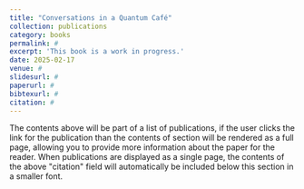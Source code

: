 ```yaml
---
title: "Conversations in a Quantum Café"
collection: publications
category: books
permalink: #
excerpt: 'This book is a work in progress.'
date: 2025-02-17
venue: #
slidesurl: #
paperurl: #
bibtexurl: #
citation: #
---
```

The contents above will be part of a list of publications, if the user clicks the link for the publication than the contents of section will be rendered as a full page, allowing you to provide more information about the paper for the reader. When publications are displayed as a single page, the contents of the above "citation" field will automatically be included below this section in a smaller font.
